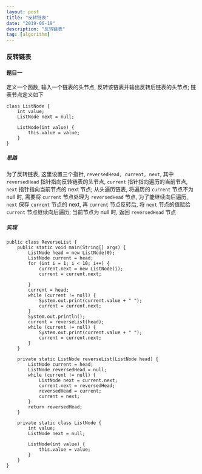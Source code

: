 ```yaml
---
layout: post
title: "反转链表"
date: "2019-06-19"
description: "反转链表"
tag: [algorithm]
---
```


### 反转链表

#### 题目一
定义一个函数, 输入一个链表的头节点, 反转该链表并输出反转后链表的头节点; 链表节点定义如下
```
class ListNode {
    int value;
    ListNode next = null;

    ListNode(int value) {
        this.value = value;
    }
}
```

##### 思路
为了反转链表, 这里设置三个指针, `reversedHead, current, next`, 其中 `reversedHead` 指针指向反转链表的头节点, `current` 指针指向遍历的当前节点, `next` 指针指向当前节点的 next 节点; 从头遍历链表, 将遍历的 `current` 节点不为 null 时, 需要将 `current` 节点处理为 `reversedHead` 节点, 为了能继续向后遍历, `next` 保存 `current` 节点的 next, 再 `current` 节点反转后, 将 `next` 节点的值赋给 `current` 节点继续向后遍历; 当前节点为 null 时, 返回 `reversedHead` 节点

##### 实现
```
public class ReverseList {
    public static void main(String[] args) {
        ListNode head = new ListNode(0);
        ListNode current = head;
        for (int i = 1; i < 10; i++) {
            current.next = new ListNode(i);
            current = current.next;

        }
        current = head;
        while (current != null) {
            System.out.print(current.value + " ");
            current = current.next;
        }
        System.out.println();
        current = reverseList(head);
        while (current != null) {
            System.out.print(current.value + " ");
            current = current.next;
        }
    }

    private static ListNode reverseList(ListNode head) {
        ListNode current = head;
        ListNode reversedHead = null;
        while (current != null) {
            ListNode next = current.next;
            current.next = reversedHead;
            reversedHead = current;
            current = next;
        }
        return reversedHead;
    }

    private static class ListNode {
        int value;
        ListNode next = null;

        ListNode(int value) {
            this.value = value;
        }
    }
}
```
